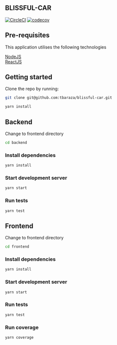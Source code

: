 ## BLISSFUL-CAR

[![CircleCI](https://circleci.com/gh/tbaraza/blissful-car.svg?style=svg)](https://circleci.com/gh/tbaraza/blissful-car)
[![codecov](https://codecov.io/gh/tbaraza/blissful-car/branch/master/graph/badge.svg)](https://codecov.io/gh/tbaraza/blissful-car)

## Pre-requisites

This application utilises the following technologies

[NodeJS](https://nodejs.org/en/)  
[ReactJS](https://reactjs.org/)

## Getting started

Clone the repo by running:

```bash
git clone git@github.com:tbaraza/blissful-car.git
```

```bash
yarn install
```

## Backend

Change to frontend directory

```bash
cd backend
```

### Install dependencies

```bash
yarn install
```

### Start development server

```bash
yarn start
```

### Run tests

```bash
yarn test
```

## Frontend

Change to frontend directory

```bash
cd frontend
```

### Install dependencies

```bash
yarn install
```

### Start development server

```bash
yarn start
```

### Run tests

```bash
yarn test
```

### Run coverage

```bash
yarn coverage
```
